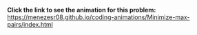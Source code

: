**Click the link to see the animation for this problem:** https://menezesr08.github.io/coding-animations/Minimize-max-pairs/index.html
